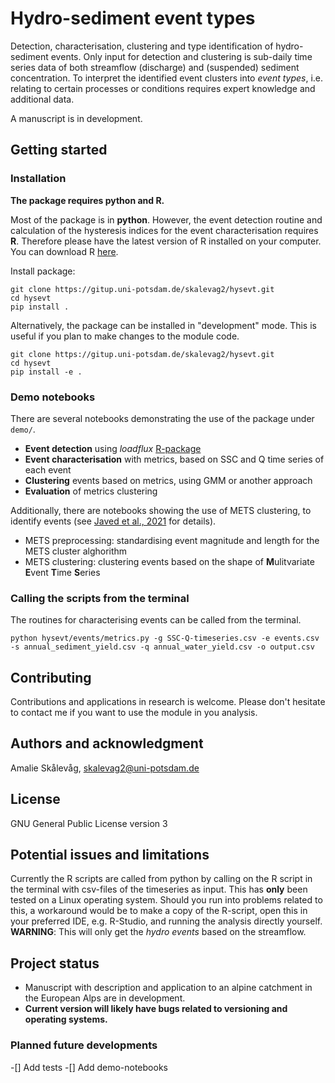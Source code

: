 # Hydro-sediment event types

Detection, characterisation, clustering and type identification of hydro-sediment events. Only input for detection and clustering is sub-daily time series data of both streamflow (discharge) and (suspended) sediment concentration. To interpret the identified event clusters into *event types*, i.e. relating to certain processes or conditions requires expert knowledge and additional data.

A manuscript is in development.

## Getting started

### Installation
**The package requires python and R.**

Most of the package is in **python**. However, the event detection routine and calculation of the hysteresis indices for the event characterisation requires **R**. Therefore please have the latest version of R installed on your computer. You can download R [here](https://cran.r-project.org).

Install package:
```
git clone https://gitup.uni-potsdam.de/skalevag2/hysevt.git
cd hysevt
pip install .
```

Alternatively, the package can be installed in "development" mode. This is useful if you plan to make changes to the module code.
```
git clone https://gitup.uni-potsdam.de/skalevag2/hysevt.git
cd hysevt
pip install -e .
```

### Demo notebooks
There are several notebooks demonstrating the use of the package under `demo/`.

- **Event detection** using *loadflux* [R-package](atsyplenkov.github.io/loadflux)
- **Event characterisation** with metrics, based on SSC and Q time series of each event
- **Clustering** events based on metrics, using GMM or another approach
- **Evaluation** of metrics clustering

Additionally, there are notebooks showing the use of METS clustering, to identify events (see [Javed et al., 2021](https://doi.org/10.1016/j.jhydrol.2020.125802) for details).

- METS preprocessing: standardising event magnitude and length for the METS cluster alghorithm
- METS clustering: clustering events based on the shape of **M**ulitvariate **E**vent **T**ime **S**eries

### Calling the scripts from the terminal
The routines for characterising events can be called from the terminal.

```
python hysevt/events/metrics.py -g SSC-Q-timeseries.csv -e events.csv -s annual_sediment_yield.csv -q annual_water_yield.csv -o output.csv
```


## Contributing
Contributions and applications in research is welcome. Please don't hesitate to contact me if you want to use the module in you analysis.

## Authors and acknowledgment
Amalie Skålevåg, skalevag2@uni-potsdam.de

## License
GNU General Public License version 3


## Potential issues and limitations
Currently the R scripts are called from python by calling on the R script in the terminal with csv-files of the timeseries as input. This has **only** been tested on a Linux operating system. Should you run into problems related to this, a workaround would be to make a copy of the R-script, open this in your preferred IDE, e.g. R-Studio, and running the analysis directly yourself. **WARNING**: This will only get the *hydro events* based on the streamflow. 


## Project status

- Manuscript with description and application to an alpine catchment in the European Alps are in development.
- **Current version will likely have bugs related to versioning and operating systems.**


### Planned future developments

-[] Add tests
-[] Add demo-notebooks
